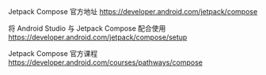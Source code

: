 Jetpack Compose 官方地址
https://developer.android.com/jetpack/compose

将 Android Studio 与 Jetpack Compose 配合使用
https://developer.android.com/jetpack/compose/setup

Jetpack Compose 官方课程
https://developer.android.com/courses/pathways/compose
